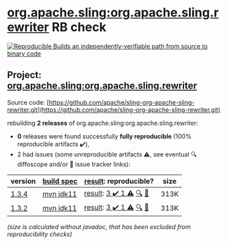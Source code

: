 [org.apache.sling:org.apache.sling.rewriter](https://search.maven.org/artifact/org.apache.sling/org.apache.sling.rewriter/) RB check
=======

[![Reproducible Builds](https://reproducible-builds.org/images/logos/rb.svg) an independently-verifiable path from source to binary code](https://reproducible-builds.org/)

## Project: [org.apache.sling:org.apache.sling.rewriter](https://search.maven.org/artifact/org.apache.sling/org.apache.sling.rewriter/)

Source code: [https://github.com/apache/sling-org-apache-sling-rewriter.git](https://github.com/apache/sling-org-apache-sling-rewriter.git)

rebuilding **2 releases** of org.apache.sling:org.apache.sling.rewriter:
- **0** releases were found successfully **fully reproducible** (100% reproducible artifacts :heavy_check_mark:),
- 2 had issues (some unreproducible artifacts :warning:, see eventual :mag: diffoscope and/or :memo: issue tracker links):

| version | [build spec](/BUILDSPEC.md) | [result](https://reproducible-builds.org/docs/jvm/): reproducible? | size |
| -- | --------- | ------ | -- |
| [1.3.4](https://search.maven.org/artifact/org.apache.sling/org.apache.sling.rewriter/1.3.4/pom) | [mvn jdk11](org.apache.sling.rewriter-1.3.4.buildspec) | [result](org.apache.sling.rewriter-1.3.4.buildinfo): [3 :heavy_check_mark:  1 :warning:](org.apache.sling.rewriter-1.3.4.buildcompare) [:mag:](org.apache.sling.rewriter-1.3.4.diffoscope) [:memo:](https://github.com/apache/sling-org-apache-sling-rewriter/pull/10) | 313K |
| [1.3.2](https://search.maven.org/artifact/org.apache.sling/org.apache.sling.rewriter/1.3.2/pom) | [mvn jdk11](org.apache.sling.rewriter-1.3.2.buildspec) | [result](org.apache.sling.rewriter-1.3.2.buildinfo): [3 :heavy_check_mark:  1 :warning:](org.apache.sling.rewriter-1.3.2.buildcompare) [:mag:](org.apache.sling.rewriter-1.3.2.diffoscope) [:memo:](https://issues.apache.org/jira/browse/SM-5021) | 313K |

<i>(size is calculated without javadoc, that has been excluded from reproducibility checks)</i>
